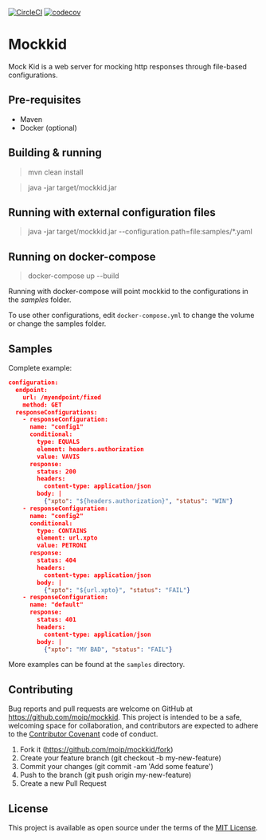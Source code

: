 [![CircleCI](https://circleci.com/gh/moip/mockkid.svg?style=shield)](https://circleci.com/gh/moip/mockkid) [![codecov](https://codecov.io/gh/moip/mockkid/branch/master/graph/badge.svg)](https://codecov.io/gh/moip/mockkid)

# Mockkid
Mock Kid is a web server for mocking http responses through file-based configurations.

## Pre-requisites
- Maven
- Docker (optional)

## Building & running
> mvn clean install

> java -jar target/mockkid.jar

## Running with external configuration files
> java -jar target/mockkid.jar --configuration.path=file:samples/*.yaml

## Running on docker-compose
> docker-compose up --build

Running with docker-compose will point mockkid to the configurations in the *samples* folder.

To use other configurations, edit `docker-compose.yml` to change the volume or change the samples folder.

## Samples

Complete example:
```json
configuration:
  endpoint:
    url: /myendpoint/fixed
    method: GET
  responseConfigurations:
    - responseConfiguration:
      name: "config1"
      conditional:
        type: EQUALS
        element: headers.authorization
        value: VAVIS
      response:
        status: 200
        headers:
          content-type: application/json
        body: |
          {"xpto": "${headers.authorization}", "status": "WIN"}
    - responseConfiguration:
      name: "config2"
      conditional:
        type: CONTAINS
        element: url.xpto
        value: PETRONI
      response:
        status: 404
        headers:
          content-type: application/json
        body: |
          {"xpto": "${url.xpto}", "status": "FAIL"}
    - responseConfiguration:
      name: "default"
      response:
        status: 401
        headers:
          content-type: application/json
        body: |
          {"xpto": "MY BAD", "status": "FAIL"}
```

More examples can be found at the `samples` directory.

## Contributing

Bug reports and pull requests are welcome on GitHub at https://github.com/moip/mockkid. 
This project is intended to be a safe, welcoming space for collaboration, and contributors
are expected to adhere to the [Contributor Covenant](http://contributor-covenant.org) code of conduct.

1. Fork it (https://github.com/moip/mockkid/fork)
2. Create your feature branch (git checkout -b my-new-feature)
3. Commit your changes (git commit -am 'Add some feature')
4. Push to the branch (git push origin my-new-feature)
5. Create a new Pull Request

## License

This project is available as open source under the terms of the [MIT License](https://github.com/moip/MockKid/blob/master/LICENSE).
